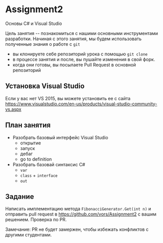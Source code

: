 # Assignment2
Основы С# и Visual Studio

Цель занятия -- познакомиться с нашими основными инструментами разработки.
Начиная с этого занятия, мы будем использовать полученные знания о работе с `git`

* вы клонируете себе репозиторий урока с помощью `git clone`
* в процессе занятия и после, вы пушайте изменения в свой форк.
* когда они готовы, вы посылаете Pull Request в основной репозиторий

## Установка Visual Studio

Если у вас нет VS 2015, вы можете установить ее с сайта https://www.visualstudio.com/en-us/products/visual-studio-community-vs.aspx

## План занятия

* Разобрать базовый интерфейс Visual Studio
  - открытие
  - запуск
  - дебаг
  - go to definition
* Разобрать базовай синтаксис C#
  - `var`
  - `class` + `interface`
  - `out`

## Задание

 Написать имплементацию метода `FibonacciGenerator.Get(int n)` и отправить pull request в https://github.com/vors/Assignment2
 с вашим решением.
 Проверка по PR.
 
 Замечание: PR не будет замержен, чтобы избежать конфликтов с другими студентами.
